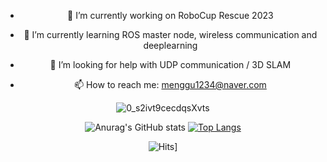 <div align="center">
  
  - 🔭 I’m currently working on RoboCup Rescue 2023
  
  - 🌱 I’m currently learning ROS master node, wireless communication and deeplearning
  
  - 🤔 I’m looking for help with UDP communication / 3D SLAM
  
  - 📫 How to reach me: menggu1234@naver.com
  
  ![0_s2ivt9cecdqsXvts](https://user-images.githubusercontent.com/66550892/219484695-75e8da62-8944-4688-9fce-3831aea24822.gif)

![Anurag's GitHub stats](https://github-readme-stats.vercel.app/api?username=mjlee111&show_icons=true&theme=radical)
[![Top Langs](https://github-readme-stats.vercel.app/api/top-langs/?username=mjlee111&layout=compact)](https://github.com/mjlee111/github-readme-stats)
  
![Hits](https://hits.seeyoufarm.com/api/count/incr/badge.svg?url=https%3A%2F%2Fgithub.com%2Fmjlee111%2Fhit-counter&count_bg=%23000000&title_bg=%23555555&icon=&icon_color=%23E7E7E7&title=hits&edge_flat=false)]
  
</div>


